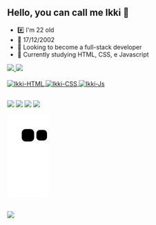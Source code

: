 ## Hello, you can call me Ikki 👋

- #️⃣ I'm 22 old
- 🎂 17/12/2002
- 🔭 Looking to become a full-stack developer
- 🌱 Currently studying HTML, CSS, e Javascript

<div>
  <a href="https://github.com/CaikIkki">
  <img height="180em" src="https://github-readme-stats.vercel.app/api?username=CaikIkki&show_icons=true&theme=dark&include_all_commits=true&count_private=true"/>
  <img height="180em" src="https://github-readme-stats.vercel.app/api/top-langs/?username=CaikIkki&layout=compact&langs_count=7&theme=dark"/>
</div>

<div style="display: inline_block"><br>
  <img align="center" alt="Ikki-HTML" src="https://img.shields.io/badge/HTML-239120?style=for-the-badge&logo=html5&logoColor=white">
  <img align="center" alt="Ikki-CSS" src="https://img.shields.io/badge/CSS-239120?&style=for-the-badge&logo=css3&logoColor=white">
<!--   <img align="center" alt="Ikki-Python" src="https://img.shields.io/badge/Python-3776AB?style=for-the-badge&logo=python&logoColor=white"> -->
  <img align="center" alt="Ikki-Js" src="https://img.shields.io/badge/JavaScript-F7DF1E?style=for-the-badge&logo=javascript&logoColor=black">
<!--   <img align="right" alt="Ikki-gif" heigth="150" width="150"src="https://cdn.discordapp.com/attachments/1112123840731041933/1122894421348864060/hi.gif"> -->
</div>

##

<div> 
  <a href="https://instagram.com/caik.andrade.ikki" target="_blank"><img src="https://img.shields.io/badge/-Instagram-%23E4405F?style=for-the-badge&logo=instagram&logoColor=white" target="_blank"></a>
  <a href="https://discord.com/users/1211448434775695362" target="_blank"><img src="https://img.shields.io/badge/Discord-gray?style=for-the-badge&logo=discord" target="_blank"></a>
  <a href = "mailto:caik.andradet9@gmail.com"><img src="https://img.shields.io/badge/-Gmail-%23333?style=for-the-badge&logo=gmail&logoColor=white" target="_blank"></a>
  <a href="https://www.linkedin.com/in/caik-de-andrade-tucunduva-0462011a2/" target="_blank"><img src="https://img.shields.io/badge/-LinkedIn-%230077B5?style=for-the-badge&logo=linkedin&logoColor=white" target="_blank"></a> 
</div>

![Snake animation](https://github.com/CaikIkki/CaikIkki/blob/output/github-contribution-grid-snake.svg)

##

<div allign="center">
  <img src="https://github.com/CaikIkki/CaikIkki/assets/94667712/70986640-7be7-4e2e-897c-a2e62582a1f2">
<!--   <img src="https://github.com/CaikIkki/CaikIkki/assets/94667712/0fa21760-e168-4b22-b283-3bece68b961b"> -->
</div>
